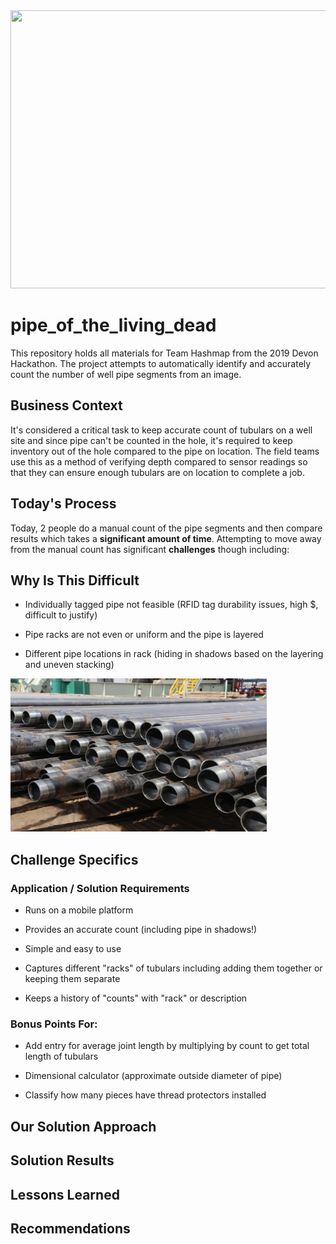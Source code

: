 <img src="https://github.com/randypitcherii/pipe_of_the_living_dead/blob/master/images/Hashmap_Pipe_of_the_Living_Dead.png" width="910" height="445"/>

# pipe_of_the_living_dead
This repository holds all materials for Team Hashmap from the 2019 Devon Hackathon. The project attempts to automatically identify and accurately count the number of well pipe segments from an image.

## **Business Context**

It's considered a critical task to keep accurate count of tubulars on a well site and since pipe can't be counted in the hole, it's required to keep inventory out of the hole compared to the pipe on location. The field teams use this as a method of verifying depth compared to sensor readings so that they can ensure enough tubulars are on location to complete a job.

## **Today's Process**

Today, 2 people do a manual count of the pipe segments and then compare results which takes a **significant amount of time**. Attempting to move away from the manual count has significant **challenges** though including:

## **Why Is This Difficult**

- Individually tagged pipe not feasible (RFID tag durability issues, high $, difficult to justify)

- Pipe racks are not even or uniform and the pipe is layered

- Different pipe locations in rack (hiding in shadows based on the layering and uneven stacking)

<img src="images/pipe_small.jpg" width="410" height="245"/>

## **Challenge Specifics**

### **Application / Solution Requirements**

- Runs on a mobile platform

- Provides an accurate count (including pipe in shadows!)

- Simple and easy to use

- Captures different "racks" of tubulars including adding them together or keeping them separate

- Keeps a history of "counts" with "rack" or description

### **Bonus Points For:**

- Add entry for average joint length by multiplying by count to get total length of tubulars

- Dimensional calculator (approximate outside diameter of pipe)

- Classify how many pieces have thread protectors installed

## **Our Solution Approach**

## **Solution Results**

## **Lessons Learned**

## **Recommendations**
